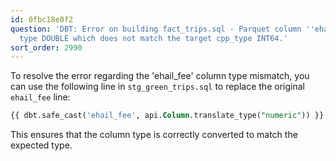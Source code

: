 ```yaml
---
id: 0fbc18e0f2
question: 'DBT: Error on building fact_trips.sql - Parquet column ''ehail_fee'' has
  type DOUBLE which does not match the target cpp_type INT64.'
sort_order: 2990
---
```


To resolve the error regarding the 'ehail_fee' column type mismatch, you can use the following line in `stg_green_trips.sql` to replace the original `ehail_fee` line:

```sql
{{ dbt.safe_cast('ehail_fee', api.Column.translate_type("numeric")) }} as ehail_fee,
```

This ensures that the column type is correctly converted to match the expected type.
